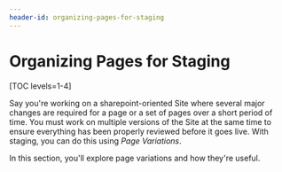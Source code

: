 ```yaml
---
header-id: organizing-pages-for-staging
---
```


# Organizing Pages for Staging

[TOC levels=1-4]

Say you're working on a sharepoint-oriented Site where several major changes are
required for a page or a set of pages over a short period of time. You must work
on multiple versions of the Site at the same time to ensure everything has been
properly reviewed before it goes live. With staging, you can do this using *Page
Variations*.

In this section, you'll explore page variations and how they're useful.
